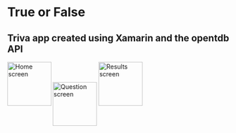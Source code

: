 # True or False
## Triva app created using Xamarin and the opentdb API

<img src="https://i.imgur.com/pL6hkrB.png" align="left" alt="Home screen" width="100">
<img src="https://i.imgur.com/NWclyar.png" align="center" alt="Question screen" width="100">
<img src="https://i.imgur.com/1SOcLKl.png" alt="Results screen" width="100">